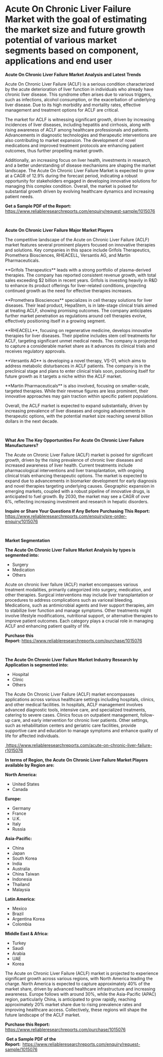 <p><h1>Acute On Chronic Liver Failure Market with the goal of estimating the market size and future growth potential of various market segments based on component, applications and end user</h1></p><p><strong>Acute On Chronic Liver Failure Market Analysis and Latest Trends</strong></p>
<p><p>Acute On Chronic Liver Failure (ACLF) is a serious condition characterized by the acute deterioration of liver function in individuals who already have chronic liver disease. This syndrome often arises due to various triggers, such as infections, alcohol consumption, or the exacerbation of underlying liver disease. Due to its high morbidity and mortality rates, effective management and treatment options for ACLF are critical.</p><p>The market for ACLF is witnessing significant growth, driven by increasing incidences of liver diseases, including hepatitis and cirrhosis, along with rising awareness of ACLF among healthcare professionals and patients. Advancements in diagnostic technologies and therapeutic interventions are also contributing to market expansion. The development of novel medications and improved treatment protocols are enhancing patient outcomes, thus further propelling market growth.</p><p>Additionally, an increasing focus on liver health, investments in research, and a better understanding of disease mechanisms are shaping the market landscape. The Acute On Chronic Liver Failure Market is expected to grow at a CAGR of 12.9% during the forecast period, indicating a robust opportunity for stakeholders engaged in developing innovative solutions for managing this complex condition. Overall, the market is poised for substantial growth driven by evolving healthcare dynamics and increasing patient needs.</p></p>
<p><strong>Get a Sample PDF of the Report:&nbsp;</strong> <a href="https://www.reliableresearchreports.com/enquiry/request-sample/1015076?utm_campaign=48&utm_medium=2&utm_source=Github&utm_content=ia&utm_term=17042025&utm_id=acute-on-chronic-liver-failure">https://www.reliableresearchreports.com/enquiry/request-sample/1015076</a></p>
<p>&nbsp;</p>
<p><strong>Acute On Chronic Liver Failure Major Market Players</strong></p>
<p><p>The competitive landscape of the Acute on Chronic Liver Failure (ACLF) market features several prominent players focused on innovative therapies and solutions. Key companies in this space include Grifols Therapeutics, Promethera Biosciences, RHEACELL, Versantis AG, and Martin Pharmaceuticals.</p><p>**Grifols Therapeutics** leads with a strong portfolio of plasma-derived therapies. The company has reported consistent revenue growth, with total sales exceeding $2 billion in recent years. Grifols is investing heavily in R&D to enhance its product offerings for liver-related conditions, projecting continued growth as the need for effective therapies increases.</p><p>**Promethera Biosciences** specializes in cell therapy solutions for liver diseases. Their lead product, HepaStem, is in late-stage clinical trials aimed at treating ACLF, showing promising outcomes. The company anticipates further market penetration as regulations around cell therapies evolve, effectively positioning itself in a growing segment.</p><p>**RHEACELL**, focusing on regenerative medicine, develops innovative therapies for liver diseases. Their pipeline includes stem cell treatments for ACLF, targeting significant unmet medical needs. The company is projected to capture a considerable market share as it advances its clinical trials and receives regulatory approvals.</p><p>**Versantis AG** is developing a novel therapy, VS-01, which aims to address metabolic disturbances in ACLF patients. The company is in the preclinical stage and plans to enter clinical trials soon, positioning itself for future growth as it targets a niche within the ACLF market.</p><p>**Martin Pharmaceuticals** is also involved, focusing on smaller-scale, targeted therapies. While their revenue figures are less prominent, their innovative approaches may gain traction within specific patient populations.</p><p>Overall, the ACLF market is expected to expand substantially, driven by increasing prevalence of liver diseases and ongoing advancements in therapeutic options, with the potential market size reaching several billion dollars in the next decade.</p></p>
<p>&nbsp;</p>
<p><strong>What Are The Key Opportunities For Acute On Chronic Liver Failure Manufacturers?</strong></p>
<p><p>The Acute on Chronic Liver Failure (ACLF) market is poised for significant growth, driven by the rising prevalence of chronic liver diseases and increased awareness of liver health. Current treatments include pharmacological interventions and liver transplantation, with ongoing clinical trials enhancing therapeutic options. The market is expected to expand due to advancements in biomarker development for early diagnosis and novel therapies targeting underlying causes. Geographic expansion in emerging markets, coupled with a robust pipeline of innovative drugs, is anticipated to fuel growth. By 2030, the market may see a CAGR of over 6%, reflecting increasing investment and research in hepatic disorders.</p></p>
<p><strong>Inquire or Share Your Questions If Any Before Purchasing This Report:</strong> <a href="https://www.reliableresearchreports.com/enquiry/pre-order-enquiry/1015076?utm_campaign=48&utm_medium=2&utm_source=Github&utm_content=ia&utm_term=17042025&utm_id=acute-on-chronic-liver-failure">https://www.reliableresearchreports.com/enquiry/pre-order-enquiry/1015076</a></p>
<p>&nbsp;</p>
<p><strong>Market Segmentation</strong></p>
<p><strong>The Acute On Chronic Liver Failure Market Analysis by types is segmented into:</strong></p>
<p><ul><li>Surgery</li><li>Medication</li><li>Others</li></ul></p>
<p><p>Acute on chronic liver failure (ACLF) market encompasses various treatment modalities, primarily categorized into surgery, medication, and other therapies. Surgical interventions may include liver transplantation or procedures to address complications such as variceal bleeding. Medications, such as antimicrobial agents and liver support therapies, aim to stabilize liver function and manage symptoms. Other treatments might involve lifestyle modifications, nutritional support, or alternative therapies to improve patient outcomes. Each category plays a crucial role in managing ACLF and enhancing patient quality of life.</p></p>
<p><strong>Purchase this Report:&nbsp;</strong><a href="https://www.reliableresearchreports.com/purchase/1015076?utm_campaign=48&utm_medium=2&utm_source=Github&utm_content=ia&utm_term=17042025&utm_id=acute-on-chronic-liver-failure">https://www.reliableresearchreports.com/purchase/1015076</a></p>
<p>&nbsp;</p>
<p><strong>The Acute On Chronic Liver Failure Market Industry Research by Application is segmented into:</strong></p>
<p><ul><li>Hospital</li><li>Clinic</li><li>Others</li></ul></p>
<p><p>The Acute On Chronic Liver Failure (ACLF) market encompasses applications across various healthcare settings including hospitals, clinics, and other medical facilities. In hospitals, ACLF management involves advanced diagnostic tools, intensive care, and specialized treatments, catering to severe cases. Clinics focus on outpatient management, follow-up care, and early intervention for chronic liver patients. Other settings, such as rehabilitation centers and geriatric care facilities, provide supportive care and education to manage symptoms and enhance quality of life for affected individuals.</p></p>
<p><a href="https://www.reliableresearchreports.com/acute-on-chronic-liver-failure-r1015076?utm_campaign=48&utm_medium=2&utm_source=Github&utm_content=ia&utm_term=17042025&utm_id=acute-on-chronic-liver-failure">&nbsp;https://www.reliableresearchreports.com/acute-on-chronic-liver-failure-r1015076</a></p>
<p><strong>In terms of Region, the Acute On Chronic Liver Failure Market Players available by Region are:</strong></p>
<p>
    <p> <strong> North America: </strong>
        <ul>
            <li>United States</li>
            <li>Canada</li>
        </ul>
        </p> 
    <p> <strong> Europe: </strong>
        <ul>
            <li>Germany</li>
            <li>France</li>
            <li>U.K.</li>
            <li>Italy</li>
            <li>Russia</li>
        </ul>
        </p> 
    <p> <strong> Asia-Pacific: </strong>
        <ul>
            <li>China</li>
            <li>Japan</li>
            <li>South Korea</li>
            <li>India</li>
            <li>Australia</li>
            <li>China Taiwan</li>
            <li>Indonesia</li>
            <li>Thailand</li>
            <li>Malaysia</li>
        </ul>
        </p> 
    <p> <strong> Latin America: </strong>
        <ul>
            <li>Mexico</li>
            <li>Brazil</li>
            <li>Argentina Korea</li>
            <li>Colombia</li>
        </ul>
        </p> 
    <p> <strong> Middle East & Africa: </strong>
        <ul>
            <li>Turkey</li>
            <li>Saudi</li>
            <li>Arabia</li>
            <li>UAE</li>
            <li>Korea</li>
        </ul>
    </p>
    </p>
<p><p>The Acute on Chronic Liver Failure (ACLF) market is projected to experience significant growth across various regions, with North America leading the charge. North America is expected to capture approximately 40% of the market share, driven by advanced healthcare infrastructure and increasing awareness. Europe follows with around 30%, while the Asia-Pacific (APAC) region, particularly China, is anticipated to grow rapidly, reaching approximately 20% market share due to rising prevalence rates and improving healthcare access. Collectively, these regions will shape the future landscape of the ACLF market.</p></p>
<p><strong>Purchase this Report: </strong><a href="https://www.reliableresearchreports.com/purchase/1015076?utm_campaign=48&utm_medium=2&utm_source=Github&utm_content=ia&utm_term=17042025&utm_id=acute-on-chronic-liver-failure">https://www.reliableresearchreports.com/purchase/1015076</a></p>
<p>&nbsp;<strong>Get a Sample PDF of the Report:&nbsp;&nbsp;</strong><a href="https://www.reliableresearchreports.com/enquiry/request-sample/1015076?utm_campaign=48&utm_medium=2&utm_source=Github&utm_content=ia&utm_term=17042025&utm_id=acute-on-chronic-liver-failure">https://www.reliableresearchreports.com/enquiry/request-sample/1015076</a></p>
<p><strong></strong></p>
<p><p></p><p></p><p></p></p>